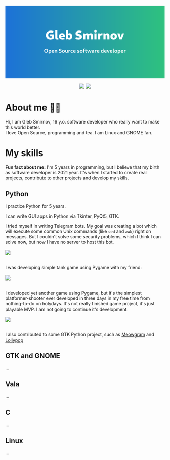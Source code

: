 <a href="https://github.com/liferooter"><img src="./resources/header.png"/></a>
<!-- Badges -->
<p align="center">
<a alt="Telegram" href="https://t.me/liferooter"><img src="https://img.shields.io/badge/Telegram-liferooter-blue?style=for-the-badge&logo=telegram&logoColor=white"/></a>
<a alt="GNOME Gitlab" href="https://gitlab.gnome.org/liferooter"><img src="https://img.shields.io/badge/GNOME_Gitlab-liferooter-blue?style=for-the-badge&logo=gnome&logoColor=white"></a>
</p>

# About me 🙋‍♂️

Hi, I am Gleb Smirnov, 16 y.o. software developer who really want to make this world better.</br>
I love Open Source, programming and tea. I am Linux and GNOME fan.

# My skills

**Fun fact about me:** I'm 5 years in programming, but I believe that my birth as software developer is 2021 year.
It's when I started to create real projects, contribute to other projects and develop my skills.

## Python

I practice Python for 5 years.

I can write GUI apps in Python via Tkinter, PyQt5, GTK.

I tried myself in writing Telegram bots. My goal was creating a bot which will execute some common Unix commands (like `sed` and `awk`) right on messages.
But I couldn't solve some security problems, which I think I can solve now, but now I have no server to host this bot.

<a href="https://github.com/liferooter/streameditbot">
<img align="center" src="https://github-readme-stats.vercel.app/api/pin?username=liferooter&repo=streameditbot"/>
<a/><br/><br/>

I was developing simple tank game using Pygame with my friend:

<a href="https://github.com/liferooter/pytanchiks">
<img align="center" src="https://github-readme-stats.vercel.app/api/pin?username=liferooter&repo=pytanchiks"/>
<a/><br/><br/>

I developed yet another game using Pygame, but it's the simplest platformer-shooter ever developed in three days in my free time
from nothing-to-do on holydays. It's not really finished game project, it's just playable MVP. I am not going to continue it's development.

<a href="https://github.com/liferooter/cubanjumper">
<img align="center" src="https://github-readme-stats.vercel.app/api/pin?username=liferooter&repo=cubanjumper"/>
<a/><br/><br/>

I also contributed to some GTK Python project, such as [Meowgram](https://github.com/ExposedCat/Meowgram) and [Lollypop](https://gitlab.gnome.org/World/lollypop)

## GTK and GNOME

...

## Vala

...

## C

...

## Linux

...

<!--
**liferooter/liferooter** is a ✨ _special_ ✨ repository because its `README.md` (this file) appears on your GitHub profile.

Here are some ideas to get you started:

- 🔭 I’m currently working on ...
- 🌱 I’m currently learning ...
- 👯 I’m looking to collaborate on ...
- 🤔 I’m looking for help with ...
- 💬 Ask me about ...
- 📫 How to reach me: ...
- 😄 Pronouns: ...
- ⚡ Fun fact: ...
-->
